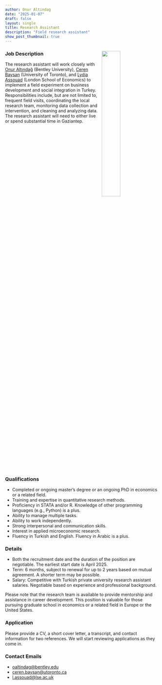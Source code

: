 ```yaml
---
author: Onur Altindag 
date: "2025-01-07"
draft: false
layout: single
title: Research Assistant 
description: "Field research assistant"
show_post_thumbnail: true
---
```


<img align="right" src="featured.png" width="35%" hspace="10" vspace="10"/>

### Job Description 

The research assistant will work closely with [Onur Altındağ](/about/) (Bentley University), [Ceren Baysan](https://sites.google.com/site/cerenbaysan/) (University of Toronto), and [Lydia Assouad](https://sites.google.com/view/lydiaassouad/home) (London School of Economics) to implement a field experiment on business development and social integration in Turkey. Responsibilities include, but are not limited to, frequent field visits, coordinating the local research team, monitoring data collection and intervention, and cleaning and analyzing data. The research assistant will need to either live or spend substantial time in Gaziantep.

<br clear="right"/>

### Qualifications

- Completed or ongoing master’s degree or an ongoing PhD in economics or a related field.
- Training and expertise in quantitative research methods.
- Proficiency in STATA and/or R. Knowledge of other programming languages (e.g., Python) is a plus.
- Ability to manage multiple tasks.
- Ability to work independently.
- Strong interpersonal and communication skills.
- Interest in applied microeconomic research.
- Fluency in Turkish and English. Fluency in Arabic is a plus.

### Details

- Both the recruitment date and the duration of the position are negotiable. The earliest start date is April 2025.
- Term: 6 months, subject to renewal for up to 2 years based on mutual agreement. A shorter term may be possible.
- Salary: Competitive with Turkish private university research assistant salaries. Negotiable based on experience and professional background.

Please note that the research team is available to provide mentorship and assistance in career development. This position is valuable for those pursuing graduate school in economics or a related field in Europe or the United States.

### Application

Please provide a CV, a short cover letter, a transcript, and contact information for two references. We will start reviewing applications as they come in.

### Contact Emails 

- oaltindag@bentley.edu
- ceren.baysan@utoronto.ca
- l.assouad@lse.ac.uk


